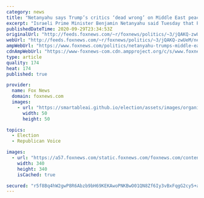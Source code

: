 ```yaml
---
category: news
title: "Netanyahu says Trump’s critics ‘dead wrong’ on Middle East peace efforts"
excerpt: "Israeli Prime Minister Benjamin Netanyahu said Tuesday that President Trump’s critics were “dead wrong,” in predicting that the Trump administration’s attempts to bring peace to the Middle East would fail -- after a series of landmark U.S.-brokered deals were signed this month. "
publishedDateTime: 2020-09-29T23:34:53Z
originalUrl: "http://feeds.foxnews.com/~r/foxnews/politics/~3/jQAKQ-zwUeM/netanyahu-trumps-middle-east-peace"
webUrl: "http://feeds.foxnews.com/~r/foxnews/politics/~3/jQAKQ-zwUeM/netanyahu-trumps-middle-east-peace"
ampWebUrl: "https://www.foxnews.com/politics/netanyahu-trumps-middle-east-peace.amp"
cdnAmpWebUrl: "https://www-foxnews-com.cdn.ampproject.org/c/s/www.foxnews.com/politics/netanyahu-trumps-middle-east-peace.amp"
type: article
quality: 174
heat: 174
published: true

provider:
  name: Fox News
  domain: foxnews.com
  images:
    - url: "https://smartableai.github.io/election/assets/images/organizations/foxnews.com-50x50.jpg"
      width: 50
      height: 50

topics:
  - Election
  - Republican Voice

images:
  - url: "https://a57.foxnews.com/static.foxnews.com/foxnews.com/content/uploads/2018/09/340/340/i-8dn8554-xl.jpg?ve=1&tl=1"
    width: 340
    height: 340
    isCached: true

secured: "r5f8Bq4hW2gwP8R6Abzb9bH69KEKAwoPNKBwO01QN8Zf6Iy3vBxFqgG2cy5+agruYtvHarfxisuLQaeiFh94NaLJypb/O3j1darxDXm2tdGjoPbcwg+oYRu8Q9CjPqc+LuylxQybbTqXoKshIF1/6Tk/9sm282j6zyWJiNlgaCCoTE7OsyUWNLWSNMR5Wk04qKfp+ir2jiOBNs1FIWG/+WMFRNwYggx5zLr5Gvbf/MlJGqW3jHpIy3P1A2UcVTJZqbZUvDCDip1uMQk5dtvj6DI2kbnjH867kF72Eqd+ld3zDEF4FYKkW5RHTvuBNolk35evhJSIiSch22YbYjbQKvtta0187nr+C3C6tqHKNTk=;0SI1g6Rr8N8GuNCSO1l3UQ=="
---
```


